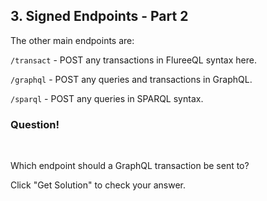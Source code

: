 ## 3. Signed Endpoints - Part 2

The other main endpoints are:

`/transact` - POST any transactions in FlureeQL syntax here.

`/graphql` - POST any queries and transactions in GraphQL. 

`/sparql` - POST any queries in SPARQL syntax. 

<div class="challenge">
<h3>Question!</h3>
<br/>
<p>Which endpoint should a GraphQL transaction be sent to?</p>
<p>Click "Get Solution" to check your answer. </p>
</div>
<br/>
<br/>

